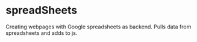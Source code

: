 spreadSheets
============

Creating webpages with Google spreadsheets as backend.
Pulls data from spreadsheets and adds to js.
